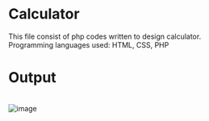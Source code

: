 # Calculator
This file consist of php codes written to design calculator.
<br/>Programming languages used: HTML, CSS, PHP
# Output
<br/>![image](https://github.com/user-attachments/assets/c0776694-c35d-4ab7-b0ec-fd51a01443a6)
